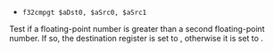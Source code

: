 * `f32cmpgt $aDst0, $aSrc0, $aSrc1`

Test if a floating-point number is greater than a second floating-point
number. If so, the destination register is set to , otherwise it is set
to .

